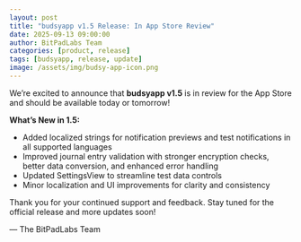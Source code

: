 ```yaml
---
layout: post
title: "budsyapp v1.5 Release: In App Store Review"
date: 2025-09-13 09:00:00
author: BitPadLabs Team
categories: [product, release]
tags: [budsyapp, release, update]
image: /assets/img/budsy-app-icon.png
---
```

We’re excited to announce that **budsyapp v1.5** is in review for the App Store and should be available today or tomorrow!

**What’s New in 1.5:**

- Added localized strings for notification previews and test notifications in all supported languages
- Improved journal entry validation with stronger encryption checks, better data conversion, and enhanced error handling
- Updated SettingsView to streamline test data controls
- Minor localization and UI improvements for clarity and consistency

Thank you for your continued support and feedback. Stay tuned for the official release and more updates soon!

— The BitPadLabs Team
